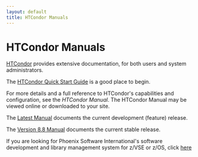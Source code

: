 ```yaml
---
layout: default
title: HTCondor Manuals
---
```


<h1>HTCondor Manuals</h1>


<!-- Page body -->

<p><a href="{{ '/index.html' | relative_url }}">HTCondor</a> provides extensive documentation, for both users and system administrators.</p>

<p>The <a href="quickstart.html">HTCondor Quick Start Guide</a> is a good place to begin.</p>

<p>For more details and a full reference to HTCondor's capabilities and configuration, see the <em>HTCondor Manual</em>. The HTCondor Manual may be viewed online or downloaded to your site.</p>

<p>The <a href="https://htcondor.readthedocs.io/en/latest/">Latest Manual</a> documents the current development (feature) release.</p>

<p>The <a href="https://htcondor.readthedocs.io/en/v8_8/">Version 8.8 Manual</a> documents the current stable release.</p>

<p>
If you are looking for Phoenix Software International's software development and library management system for z/VSE or z/OS, click <a href="http://www.phoenixsoftware.com">here</a>
